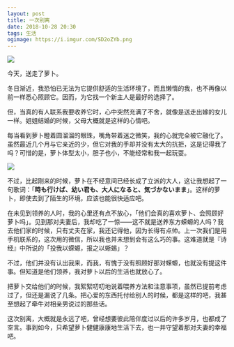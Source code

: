 ```yaml
---
layout: post
title: 一次别离
date: 2018-10-28 20:30
tags: 生活
ogimage: https://i.imgur.com/SD2oZYb.png
---
```


<a href="https://i.imgur.com/SD2oZYb.png" data-fancybox="rocchi" data-caption="可爱即是正义">
    <img src="https://i.imgur.com/Zp5aoIv.png?1">
</a>

今天，送走了萝卜。

冬日渐近，我恐怕已无法为它提供舒适的生活环境了，而且懒惰的我，也不再像以前一样悉心照顾它。因而，为它找一个新主人是最好的选择了。

但，当真的有人联系我要收养它时，心中突然充满了不舍，就像是送走出嫁的女儿一样。姐姐结婚的时候，父母大概就是这样的心情吧。

每当看到萝卜瞪着圆溜溜的眼珠，嘴角带着迷之微笑，我的心就完全被它融化了。虽然最近几个月与它亲近的少，但它对我的手却并没有太大的抗拒，这是记得我了吗？可惜的是，萝卜体型太小，胆子也小，不能经常和我一起玩耍。

<a href="https://i.imgur.com/HxmJG1r.png?1" data-fancybox="rocchi" data-caption="萝卜长大了">
    <img src="https://i.imgur.com/RrgehW3.png?1">
</a>

不过，比起刚来的时候，萝卜在不经意间已经长成了立派的大人，这让我想起了一句歌词：「**時も行けば、幼い君も、大人になると、気づかないまま**」。这样的萝卜，即使去到了陌生的环境，应该也能很快适应吧。

在未见到领养的人时，我的心里还有点不放心，「他们会真的喜欢萝卜、会照顾好萝卜吗」。见到那对夫妻后，我却吃了一惊——这不就是送养东方蝾螈的人吗？我去他们家的时候，只有丈夫在家，我还记得他，因为长得有点帅。上一次我们是用手机联系的，这次用的微信，所以我也并未想到会有这么巧的事。这难道就是『诗经』中所说的「投我以蝾螈，报之以蜥蜴」？

不过，他们并没有认出我来，而我，有愧于没有照顾好那对蝾螈，也就没有提这件事。但知道是他们领养，我对萝卜以后的生活也就放心了。

把萝卜交给他们的时候，我絮絮叨叨地说着喂养方法和注意事项，虽然已提前考虑过了，但还是漏说了几条。把心爱的东西托付给别人的时候，都是这样的吧，我甚至想起了牵牛对相亲男说过的那些话。

这次别离，大概就是永远了吧，曾经想要彼此陪伴度过以后的许多岁月，也都成了空言。事到如今，只希望萝卜健健康康地生活下去，也一并守望着那对夫妻的幸福吧。